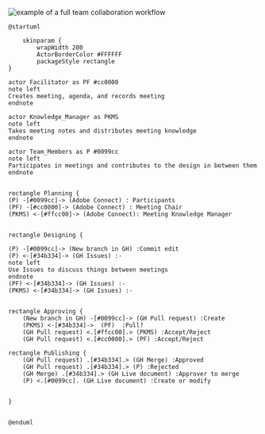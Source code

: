 ![example of a full team collaboration workflow](https://www.plantuml.com/plantuml/svg/ZLHDRzim33r7lu90BWsmPC7QIuEYQvOXxT1b2DOEEmn38SkChSMMF4bkK1JxxwFaZpYDLqmN6nBVU-GZfIlhk75bdW5Z0xkLgk26v_3C1eETuSLt6RiKtasdR02qvi9fyq6R6Cr2Pzh0S1bMTLfmiUK9thcd3C6WS5mb6R8_Z76FWoKNCfEE-tzkORs4eH1JMi2KTWWPRXnR6EGEBUI8Jgha3H2ZYZbzLUn9IRmzP7JYaOt0hTAx3EC47rPS4QwIkLtTTVZl-NRF3dxV1kfOMcTaL7QqOTlmlHIwHvu_h32FqDYW0SFfzFnSY8xGcdoLGXQX6gaQqafDQDMgEGqkHOZHoaJvo0ZT3b7vtNolp5f7OPrnfNo2p-naFOBnZrhzv_WIJkQnZX0MMYcA7y4CsaIKinI_383A-7x0gYv_aN9f2446Zk22G9kDX_M0zfYs1L2tu23nZw76AlEUrB_W3YB3bKYz3TStbCn2vxbqWB5q0U3JE3sBJa_F0kBw1ZvPMwAbq777_6yMwmDlB_LMb9P-qz20nj-c8wt7mPnN5Jfc_3EcM_2yA8n-h0hsLwIdn4CBY6fTPXbD-c_Yy-seBeG7Lmnz6K3876OU-huAEoAwcBGDd5msDBEv45Yujr_n5-KChq3hWGdGvKlWmN2MKIPjsgdvY6_IvZwfIbwXIT2J1him_YySJSEiaky0QgOZXS_oaQwO5cMEoksLZ1-Ft6DgSwjYwuPCUg5rG-WPo7KiDq_KS7hYs1LD4RsZVm40)

```
@startuml

	skinparam {
		wrapWidth 200
	    ActorBorderColor #FFFFFF
	    packageStyle rectangle
}

actor Facilitator as PF #cc0000
note left
Creates meeting, agenda, and records meeting
endnote

actor Knowledge_Manager as PKMS
note left
Takes meeting notes and distributes meeting knowledge
endnote

actor Team_Members as P #0099cc
note left
Participates in meetings and contributes to the design in between them
endnote


rectangle Planning {
(P) -[#0099cc]-> (Adobe Connect) : Participants
(PF) -[#cc0000]-> (Adobe Connect) : Meeting Chair
(PKMS) <-[#ffcc00]-> (Adobe Connect): Meeting Knowledge Manager


rectangle Designing {

(P) -[#0099cc]-> (New branch in GH) :Commit edit
(P) <-[#34b334]-> (GH Issues) :-
note left
Use Issues to discuss things between meetings
endnote
(PF) <-[#34b334]-> (GH Issues) :-
(PKMS) <-[#34b334]-> (GH Issues) :-


rectangle Approving {
    (New branch in GH) -[#0099cc]-> (GH Pull request) :Create    
    (PKMS) <-[#34b334]->  (PF)  :Pull?
    (GH Pull request) <.[#ffcc00].> (PKMS) :Accept/Reject
    (GH Pull request) <.[#cc0000].> (PF) :Accept/Reject

rectangle Publishing {
    (GH Pull request) .[#34b334].> (GH Merge) :Approved
    (GH Pull request) .[#34b334].> (P) :Rejected
    (GH Merge) .[#34b334].> (GH Live document) :Approver to merge
    (P) <.[#0099cc]. (GH Live document) :Create or modify


}


@enduml
```
